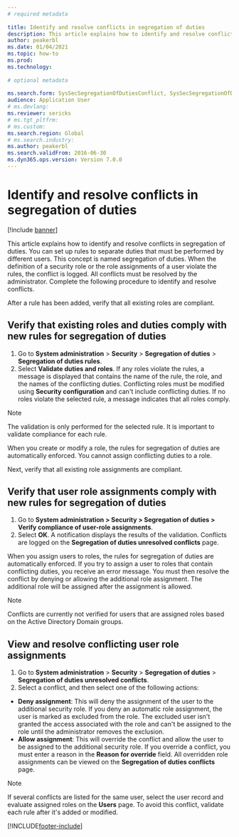```yaml
--- 
# required metadata 
 
title: Identify and resolve conflicts in segregation of duties
description: This article explains how to identify and resolve conflicts in segregation of duties.
author: peakerbl
ms.date: 01/04/2021
ms.topic: how-to 
ms.prod:  
ms.technology:  
 
# optional metadata 
 
ms.search.form: SysSecSegregationOfDutiesConflict, SysSecSegregationOfDutiesRule   
audience: Application User 
# ms.devlang:  
ms.reviewer: sericks
# ms.tgt_pltfrm:  
# ms.custom:  
ms.search.region: Global
# ms.search.industry: 
ms.author: peakerbl
ms.search.validFrom: 2016-06-30 
ms.dyn365.ops.version: Version 7.0.0 
---
```

# Identify and resolve conflicts in segregation of duties

[!include [banner](../../../finance/includes/banner.md)]

This article explains how to identify and resolve conflicts in segregation of duties. You can set up rules to separate duties that must be performed by different users. This concept is named segregation of duties. When the definition of a security role or the role assignments of a user violate the rules, the conflict is logged. All conflicts must be resolved by the administrator. Complete the following procedure to identify and resolve conflicts.

After a rule has been added, verify that all existing roles are compliant. 

## Verify that existing roles and duties comply with new rules for segregation of duties
1. Go to **System administration** > **Security** > **Segregation of duties** > **Segregation of duties rules**.
3. Select **Validate duties and roles**. If any roles violate the rules, a message is displayed that contains the name of the rule, the role, and the names of the conflicting duties. Conflicting roles must be modified using **Security configuration** and can't include conflicting duties. If no roles violate the selected rule, a message indicates that all roles comply.   

> [!NOTE]
> The validation is only performed for the selected rule. It is important to validate compliance for each rule.   

When you create or modify a role, the rules for segregation of duties are automatically enforced. You cannot assign conflicting duties to a role.

Next, verify that all existing role assignments are compliant.

## Verify that user role assignments comply with new rules for segregation of duties
1. Go to **System administration > Security > Segregation of duties > Verify compliance of user-role assignments**.
2. Select **OK**. A notification displays the results of the validation. Conflicts are logged on the **Segregation of duties unresolved conflicts** page.   

When you assign users to roles, the rules for segregation of duties are automatically enforced. If you try to assign a user to roles that contain conflicting duties, you receive an error message. You must then resolve the conflict by denying or allowing the additional role assignment. The additional role will be assigned after the assignment is allowed. 

> [!NOTE]
> Conflicts are currently not verified for users that are assigned roles based on the Active Directory Domain groups.

## View and resolve conflicting user role assignments
1. Go to **System administration** > **Security** > **Segregation of duties** > **Segregation of duties unresolved conflicts**. 
2. Select a conflict, and then select one of the following actions: 

  - **Deny assignment**: This will deny the assignment of the user to the additional security role. If you deny an automatic role assignment, the user is marked as excluded from the role. The excluded user isn't granted the access associated with the role and can't be assigned to the role until the administrator removes the exclusion. 
-  **Allow assignment**: This will override the conflict and allow the user to be assigned to the additional security role. If you override a conflict, you must enter a reason in the **Reason for override** field. All overridden role assignments can be viewed on the **Segregation of duties conflicts** page.  

> [!NOTE]
> If several conflicts are listed for the same user, select the user record and evaluate assigned roles on the **Users** page. To avoid this conflict, validate each rule after it's added or modified.


[!INCLUDE[footer-include](../../../includes/footer-banner.md)]